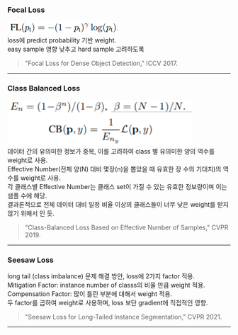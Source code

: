 ### Focal Loss  
![FocalLoss](./images/FocalLoss.png)  
loss에 predict probability 기반 weight.  
easy sample 영향 낮추고 hard sample 고려하도록  
> "Focal Loss for Dense Object Detection," ICCV 2017.  

-------------------------------------------------------

### Class Balanced Loss
![ClassBalancedLoss](./images/ClassBalancedLoss.png)  
데이터 간의 유의미한 정보가 중복, 이를 고려하여 class 별 유의미한 양의 역수를 weight로 사용.  
Effective Number(전체 양(N) 대비 몇장(n)을 뽑았을 때 유효한 장 수의 기대치)의 역수를 weight로 사용.  
각 클래스별 Effective Number는 클래스 set이 가질 수 있는 유효한 정보량이며 이는 샘플 수에 해당.  
결과론적으로 전체 데이터 대비 일정 비율 이상의 클래스들이 너무 낮은 weight를 받지 않기 위해서 인 듯.  
> "Class-Balanced Loss Based on Effective Number of Samples," CVPR 2019.  

-------------------------------------------------------

### Seesaw Loss
long tail (class imbalance) 문제 해결 방안, loss에 2가지 factor 적용.  
Mitigation Factor: instance number of classs의 비율 만큼 weight 적용.  
Compensation Factor: 많이 틀린 부분에 대해서 weight 적용.  
두 factor를 곱하여 weight로 사용하며, loss 보단 gradient에 직접적인 영향.  
> "Seesaw Loss for Long-Tailed Instance Segmentation," CVPR 2021.  

-------------------------------------------------------
